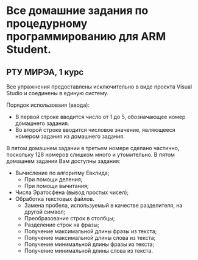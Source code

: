 # Все домашние задания по процедурному программированию для ARM Student.
## РТУ МИРЭА, 1 курс
Все упражнения предоставлены исключительно в виде проекта Visual Studio и соединены в единую систему.

Порядок использоваия (ввода):
  + В первой строке вводится число от 1 до 5, обозначающее номер домашнего задания.
  + Во второй строке вводится числовое значение, являющееся номером задания из домашнего задания.

В пятом домашнем задании в третьем номере сделано частично, поскольку 128 номеров слишком много и утомительно.
В пятом домашнем задании Вам доступны задания:
  + Вычисление по алгоритму Евклида;
    + При помощи деления;
    + При помощи вычитания;
  + Числа Эратосфена (вывод простых чисел);
  + Обработка текстовых файлов.
    + Замена пробела, используемый в качестве разделителя, на другой символ;
    + Преобразование строк в столбцы;
    + Разделение строк на фразы;
    + Получение максимальной длины фразы из текста;
    + Получение максимальной длины слова из текста;
    + Получение минимальной длины фразы из текста;
    + Получение минимальной длины слова из текста.
